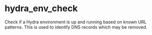 # hydra_env_check
Check if a Hydra environment is up and running based on known URL patterns. This is used to identify DNS records which may be removed.
